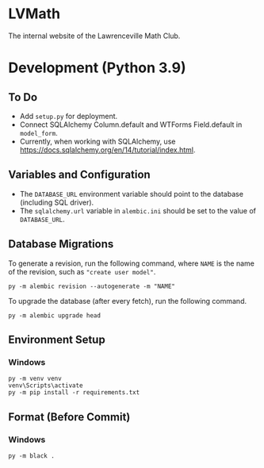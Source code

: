 # LVMath

The internal website of the Lawrenceville Math Club.

# Development (Python 3.9)

## To Do

- Add `setup.py` for deployment.
- Connect SQLAlchemy Column.default and WTForms Field.default in `model_form`.
- Currently, when working with SQLAlchemy, use https://docs.sqlalchemy.org/en/14/tutorial/index.html.

## Variables and Configuration

- The `DATABASE_URL` environment variable should point to the database (including SQL driver).
- The `sqlalchemy.url` variable in `alembic.ini` should be set to the value of `DATABASE_URL`.

## Database Migrations

To generate a revision, run the following command, where `NAME` is the name of the revision, such as `"create user model"`.

```py -m alembic revision --autogenerate -m "NAME"```

To upgrade the database (after every fetch), run the following command.

```py -m alembic upgrade head```

## Environment Setup

### Windows

```
py -m venv venv
venv\Scripts\activate
py -m pip install -r requirements.txt
```

## Format (Before Commit)

### Windows

```
py -m black .
```
